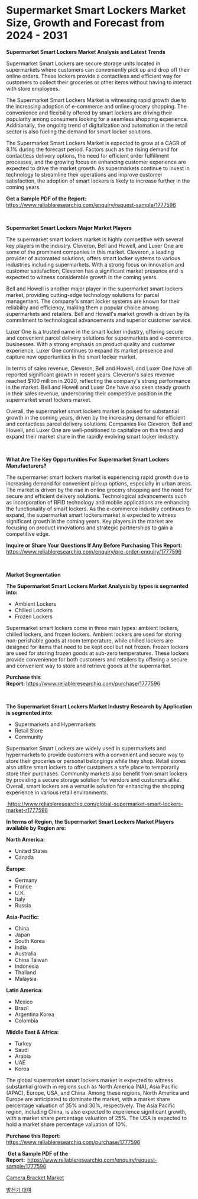 <p><h1>Supermarket Smart Lockers Market Size, Growth and Forecast from 2024 - 2031</h1></p><p><strong>Supermarket Smart Lockers Market Analysis and Latest Trends</strong></p>
<p><p>Supermarket Smart Lockers are secure storage units located in supermarkets where customers can conveniently pick up and drop off their online orders. These lockers provide a contactless and efficient way for customers to collect their groceries or other items without having to interact with store employees. </p><p>The Supermarket Smart Lockers Market is witnessing rapid growth due to the increasing adoption of e-commerce and online grocery shopping. The convenience and flexibility offered by smart lockers are driving their popularity among consumers looking for a seamless shopping experience. Additionally, the ongoing trend of digitalization and automation in the retail sector is also fueling the demand for smart locker solutions.</p><p>The Supermarket Smart Lockers Market is expected to grow at a CAGR of 8.1% during the forecast period. Factors such as the rising demand for contactless delivery options, the need for efficient order fulfillment processes, and the growing focus on enhancing customer experience are expected to drive the market growth. As supermarkets continue to invest in technology to streamline their operations and improve customer satisfaction, the adoption of smart lockers is likely to increase further in the coming years.</p></p>
<p><strong>Get a Sample PDF of the Report:&nbsp;</strong> <a href="https://www.reliableresearchiq.com/enquiry/request-sample/1777596">https://www.reliableresearchiq.com/enquiry/request-sample/1777596</a></p>
<p>&nbsp;</p>
<p><strong>Supermarket Smart Lockers Major Market Players</strong></p>
<p><p>The supermarket smart lockers market is highly competitive with several key players in the industry. Cleveron, Bell and Howell, and Luxer One are some of the prominent companies in this market. Cleveron, a leading provider of automated solutions, offers smart locker systems to various industries including supermarkets. With a strong focus on innovation and customer satisfaction, Cleveron has a significant market presence and is expected to witness considerable growth in the coming years.</p><p>Bell and Howell is another major player in the supermarket smart lockers market, providing cutting-edge technology solutions for parcel management. The company's smart locker systems are known for their reliability and efficiency, making them a popular choice among supermarkets and retailers. Bell and Howell's market growth is driven by its commitment to technological advancements and superior customer service.</p><p>Luxer One is a trusted name in the smart locker industry, offering secure and convenient parcel delivery solutions for supermarkets and e-commerce businesses. With a strong emphasis on product quality and customer experience, Luxer One continues to expand its market presence and capture new opportunities in the smart locker market.</p><p>In terms of sales revenue, Cleveron, Bell and Howell, and Luxer One have all reported significant growth in recent years. Cleveron's sales revenue reached $100 million in 2020, reflecting the company's strong performance in the market. Bell and Howell and Luxer One have also seen steady growth in their sales revenue, underscoring their competitive position in the supermarket smart lockers market.</p><p>Overall, the supermarket smart lockers market is poised for substantial growth in the coming years, driven by the increasing demand for efficient and contactless parcel delivery solutions. Companies like Cleveron, Bell and Howell, and Luxer One are well-positioned to capitalize on this trend and expand their market share in the rapidly evolving smart locker industry.</p></p>
<p>&nbsp;</p>
<p><strong>What Are The Key Opportunities For Supermarket Smart Lockers Manufacturers?</strong></p>
<p><p>The supermarket smart lockers market is experiencing rapid growth due to increasing demand for convenient pickup options, especially in urban areas. The market is driven by the rise in online grocery shopping and the need for secure and efficient delivery solutions. Technological advancements such as incorporation of RFID technology and mobile applications are enhancing the functionality of smart lockers. As the e-commerce industry continues to expand, the supermarket smart lockers market is expected to witness significant growth in the coming years. Key players in the market are focusing on product innovations and strategic partnerships to gain a competitive edge.</p></p>
<p><strong>Inquire or Share Your Questions If Any Before Purchasing This Report:</strong> <a href="https://www.reliableresearchiq.com/enquiry/pre-order-enquiry/1777596">https://www.reliableresearchiq.com/enquiry/pre-order-enquiry/1777596</a></p>
<p>&nbsp;</p>
<p><strong>Market Segmentation</strong></p>
<p><strong>The Supermarket Smart Lockers Market Analysis by types is segmented into:</strong></p>
<p><ul><li>Ambient Lockers</li><li>Chilled Lockers</li><li>Frozen Lockers</li></ul></p>
<p><p>Supermarket smart lockers come in three main types: ambient lockers, chilled lockers, and frozen lockers. Ambient lockers are used for storing non-perishable goods at room temperature, while chilled lockers are designed for items that need to be kept cool but not frozen. Frozen lockers are used for storing frozen goods at sub-zero temperatures. These lockers provide convenience for both customers and retailers by offering a secure and convenient way to store and retrieve goods at the supermarket.</p></p>
<p><strong>Purchase this Report:&nbsp;</strong><a href="https://www.reliableresearchiq.com/purchase/1777596">https://www.reliableresearchiq.com/purchase/1777596</a></p>
<p>&nbsp;</p>
<p><strong>The Supermarket Smart Lockers Market Industry Research by Application is segmented into:</strong></p>
<p><ul><li>Supermarkets and Hypermarkets</li><li>Retail Store</li><li>Community</li></ul></p>
<p><p>Supermarket Smart Lockers are widely used in supermarkets and hypermarkets to provide customers with a convenient and secure way to store their groceries or personal belongings while they shop. Retail stores also utilize smart lockers to offer customers a safe place to temporarily store their purchases. Community markets also benefit from smart lockers by providing a secure storage solution for vendors and customers alike. Overall, smart lockers are a versatile solution for enhancing the shopping experience in various retail environments.</p></p>
<p><a href="https://www.reliableresearchiq.com/global-supermarket-smart-lockers-market-r1777596">&nbsp;https://www.reliableresearchiq.com/global-supermarket-smart-lockers-market-r1777596</a></p>
<p><strong>In terms of Region, the Supermarket Smart Lockers Market Players available by Region are:</strong></p>
<p>
    <p> <strong> North America: </strong>
        <ul>
            <li>United States</li>
            <li>Canada</li>
        </ul>
        </p> 
    <p> <strong> Europe: </strong>
        <ul>
            <li>Germany</li>
            <li>France</li>
            <li>U.K.</li>
            <li>Italy</li>
            <li>Russia</li>
        </ul>
        </p> 
    <p> <strong> Asia-Pacific: </strong>
        <ul>
            <li>China</li>
            <li>Japan</li>
            <li>South Korea</li>
            <li>India</li>
            <li>Australia</li>
            <li>China Taiwan</li>
            <li>Indonesia</li>
            <li>Thailand</li>
            <li>Malaysia</li>
        </ul>
        </p> 
    <p> <strong> Latin America: </strong>
        <ul>
            <li>Mexico</li>
            <li>Brazil</li>
            <li>Argentina Korea</li>
            <li>Colombia</li>
        </ul>
        </p> 
    <p> <strong> Middle East & Africa: </strong>
        <ul>
            <li>Turkey</li>
            <li>Saudi</li>
            <li>Arabia</li>
            <li>UAE</li>
            <li>Korea</li>
        </ul>
    </p>
    </p>
<p><p>The global supermarket smart lockers market is expected to witness substantial growth in regions such as North America (NA), Asia Pacific (APAC), Europe, USA, and China. Among these regions, North America and Europe are anticipated to dominate the market, with a market share percentage valuation of 35% and 30%, respectively. The Asia Pacific region, including China, is also expected to experience significant growth, with a market share percentage valuation of 25%. The USA is expected to hold a market share percentage valuation of 10%.</p></p>
<p><strong>Purchase this Report: </strong><a href="https://www.reliableresearchiq.com/purchase/1777596">https://www.reliableresearchiq.com/purchase/1777596</a></p>
<p>&nbsp;<strong>Get a Sample PDF of the Report:&nbsp;&nbsp;</strong><a href="https://www.reliableresearchiq.com/enquiry/request-sample/1777596">https://www.reliableresearchiq.com/enquiry/request-sample/1777596</a></p>
<p><strong></strong></p>
<p><p><a href="https://medium.com/@caseyshhand587/camera-bracket-market-industry-trends-and-forecast-for-period-from-2024-to-2031-dcdc38f36ec4">Camera Bracket Market</a></p><p><a href="https://github.com/mpodehpw07370073/Market-Research-Report-List-3/blob/main/151814870566.md">발전기 대여</a></p></p>